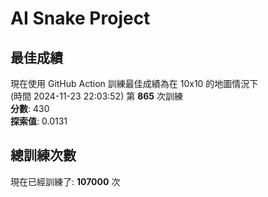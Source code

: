 
# AI Snake Project

## **最佳成績**
現在使用 GitHub Action 訓練最佳成績為在 10x10 的地圖情況下  
(時間 2024-11-23 22:03:52) 第 **865** 次訓練  
**分數**: 430  
**探索值**: 0.0131

## 總訓練次數
現在已經訓練了: **107000** 次
